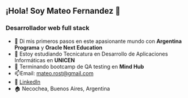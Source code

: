 ## ¡Hola! Soy Mateo Fernandez 👋
### Desarrollador web full stack

- 👞 Di mis primeros pasos en este apasionante mundo con **Argentina Programa** y **Oracle Next Education**
- 🌱 Estoy estudiando Tecnicatura en Desarrollo de Aplicaciones Informáticas en **UNICEN**
- 🌱 Terminando bootcamp de QA testing en **Mind Hub**
- 📫Email: mateo.rost@gmail.com
- 💼 <a  href="https://www.linkedin.com/in/emanuelmateofernandez/" target="_blank">LinkedIn</a>
- 🏠 Necochea, Buenos Aires, Argentina


<!--
**mateoymichis/mateoymichis** is a ✨ _special_ ✨ repository because its `README.md` (this file) appears on your GitHub profile.

Here are some ideas to get you started:

- 🔭 I’m currently working on ...
- 🌱 I’m currently learning ...
- 👯 I’m looking to collaborate on ...
- 🤔 I’m looking for help with ...
- 💬 Ask me about ...
- 📫 How to reach me: ...
- 😄 Pronouns: ...
- ⚡ Fun fact: ...
-->
